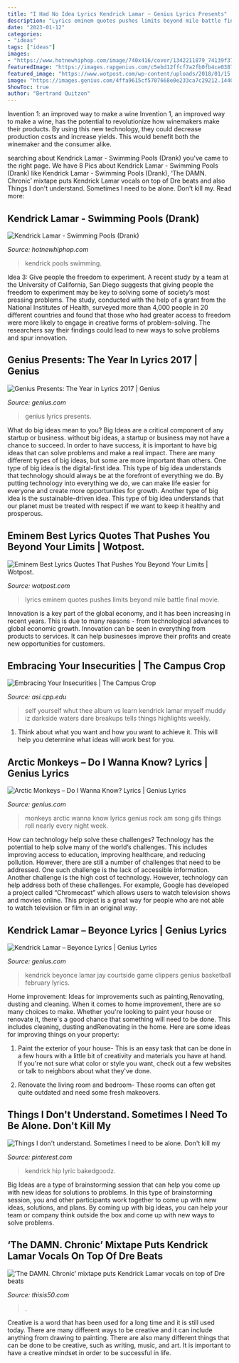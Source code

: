 ```yaml
---
title: "I Had No Idea Lyrics Kendrick Lamar ~ Genius Lyrics Presents"
description: "Lyrics eminem quotes pushes limits beyond mile battle final movie"
date: "2023-01-12"
categories:
- "ideas"
tags: ["ideas"]
images:
- "https://www.hotnewhiphop.com/image/740x416/cover/1342211879_74139f3759a0ba9863e472fbf52702ac.jpg/e8f1f971a63e7401332a8b2213be8c22/1342211879_kendrick_swimming_pools.jpg"
featuredImage: "https://images.rapgenius.com/c5ebd12ffcf7a2fb0fb4ce0387175604.500x326x28.gif"
featured_image: "https://www.wotpost.com/wp-content/uploads/2018/01/15.jpg"
image: "https://images.genius.com/4ffa9615cf5707668e0e233ca7c29212.1440x1400x5.gif"
ShowToc: true
author: "Bertrand Quitzon"
---
```



Invention 1: an improved way to make a wine
Invention 1, an improved way to make a wine, has the potential to revolutionize how winemakers make their products. By using this new technology, they could decrease production costs and increase yields. This would benefit both the winemaker and the consumer alike.

	

		
searching about Kendrick Lamar - Swimming Pools (Drank) you've came to the right page. We have 8 Pics about Kendrick Lamar - Swimming Pools (Drank) like Kendrick Lamar - Swimming Pools (Drank), ‘The DAMN. Chronic’ mixtape puts Kendrick Lamar vocals on top of Dre beats and also Things I don&#039;t understand. Sometimes I need to be alone. Don&#039;t kill my. Read more:
		
    
## Kendrick Lamar - Swimming Pools (Drank)

<img loading=lazy src="https://www.hotnewhiphop.com/image/740x416/cover/1342211879_74139f3759a0ba9863e472fbf52702ac.jpg/e8f1f971a63e7401332a8b2213be8c22/1342211879_kendrick_swimming_pools.jpg" onerror="this.onerror=null;this.src='https://tse1.mm.bing.net/th?id=OIP.XUB1z5K0dwqYy0kN4UyXLgHaEK&amp;pid=15.1';" alt="Kendrick Lamar - Swimming Pools (Drank)">

_Source: hotnewhiphop.com_

>kendrick pools swimming. 

	

Idea 3: Give people the freedom to experiment.
A recent study by a team at the University of California, San Diego suggests that giving people the freedom to experiment may be key to solving some of society’s most pressing problems. The study, conducted with the help of a grant from the National Institutes of Health, surveyed more than 4,000 people in 20 different countries and found that those who had greater access to freedom were more likely to engage in creative forms of problem-solving. The researchers say their findings could lead to new ways to solve problems and spur innovation.

    
## Genius Presents: The Year In Lyrics 2017 | Genius

<img loading=lazy src="https://images.genius.com/4ffa9615cf5707668e0e233ca7c29212.1440x1400x5.gif" onerror="this.onerror=null;this.src='https://tse4.mm.bing.net/th?id=OIP.Rb4d5JcW_s4xX8p_Vgkh0gHaHM&amp;pid=15.1';" alt="Genius Presents: The Year in Lyrics 2017 | Genius">

_Source: genius.com_

>genius lyrics presents. 

	

What do big ideas mean to you?
Big Ideas are a critical component of any startup or business. without big ideas, a startup or business may not have a chance to succeed. In order to have success, it is important to have big ideas that can solve problems and make a real impact. There are many different types of big ideas, but some are more important than others.
One type of big idea is the digital-first idea. This type of big idea understands that technology should always be at the forefront of everything we do. By putting technology into everything we do, we can make life easier for everyone and create more opportunities for growth. Another type of big idea is the sustainable-driven idea. This type of big idea understands that our planet must be treated with respect if we want to keep it healthy and prosperous.

    
## Eminem Best Lyrics Quotes That Pushes You Beyond Your Limits | Wotpost.

<img loading=lazy src="https://www.wotpost.com/wp-content/uploads/2018/01/15.jpg" onerror="this.onerror=null;this.src='https://tse1.mm.bing.net/th?id=OIP.OaBuLruJgKDHtqs2RK6KkAHaFA&amp;pid=15.1';" alt="Eminem Best Lyrics Quotes That Pushes You Beyond Your Limits | Wotpost.">

_Source: wotpost.com_

>lyrics eminem quotes pushes limits beyond mile battle final movie. 

	

Innovation is a key part of the global economy, and it has been increasing in recent years. This is due to many reasons - from technological advances to global economic growth. Innovation can be seen in everything from products to services. It can help businesses improve their profits and create new opportunities for customers.

    
## Embracing Your Insecurities | The Campus Crop

<img loading=lazy src="http://asi.cpp.edu/campuscrop/wp-content/uploads/2014/11/tumblr_neeso9bug61tl9agao1_500.gif" onerror="this.onerror=null;this.src='https://tse2.mm.bing.net/th?id=OIP.xbdBVl99JQxjmIrPrLQ4PwHaEK&amp;pid=15.1';" alt="Embracing Your Insecurities | The Campus Crop">

_Source: asi.cpp.edu_

>self yourself whut thee album vs learn kendrick lamar myself muddy iz darkside waters dare breakups tells things highlights weekly. 

	

1. Think about what you want and how you want to achieve it. This will help you determine what ideas will work best for you. 

    
## Arctic Monkeys – Do I Wanna Know? Lyrics | Genius Lyrics

<img loading=lazy src="https://images.rapgenius.com/c5ebd12ffcf7a2fb0fb4ce0387175604.500x326x28.gif" onerror="this.onerror=null;this.src='https://tse2.mm.bing.net/th?id=OIP.TqyKPV6UtdkxaonPNrC9CwHaE1&amp;pid=15.1';" alt="Arctic Monkeys – Do I Wanna Know? Lyrics | Genius Lyrics">

_Source: genius.com_

>monkeys arctic wanna know lyrics genius rock am song gifs things roll nearly every night week. 

	

How can technology help solve these challenges?
Technology has the potential to help solve many of the world’s challenges. This includes improving access to education, improving healthcare, and reducing pollution. However, there are still a number of challenges that need to be addressed. One such challenge is the lack of accessible information. Another challenge is the high cost of technology. However, technology can help address both of these challenges. For example, Google has developed a project called “Chromecast” which allows users to watch television shows and movies online. This project is a great way for people who are not able to watch television or film in an original way.

    
## Kendrick Lamar – Beyonce Lyrics | Genius Lyrics

<img loading=lazy src="https://images.genius.com/e529062dd4f0bfb53bf91c48ec86f0a0.970x824x1.jpg" onerror="this.onerror=null;this.src='https://tse3.mm.bing.net/th?id=OIP.pM1hGAMah3vxSxNSwosccAHaGS&amp;pid=15.1';" alt="Kendrick Lamar – Beyonce Lyrics | Genius Lyrics">

_Source: genius.com_

>kendrick beyonce lamar jay courtside game clippers genius basketball february lyrics. 

	

Home improvement: Ideas for improvements such as painting,Renovating, dusting and cleaning.
When it comes to home improvement, there are so many choices to make. Whether you're looking to paint your house or renovate it, there's a good chance that something will need to be done. This includes cleaning, dusting andRenovating in the home. Here are some ideas for improving things on your property: 
1. Paint the exterior of your house- This is an easy task that can be done in a few hours with a little bit of creativity and materials you have at hand. If you're not sure what color or style you want, check out a few websites or talk to neighbors about what they've done. 

2. Renovate the living room and bedroom- These rooms can often get quite outdated and need some fresh makeovers.

    
## Things I Don&#039;t Understand. Sometimes I Need To Be Alone. Don&#039;t Kill My

<img loading=lazy src="https://s-media-cache-ak0.pinimg.com/236x/63/dd/d6/63ddd65f48d3a9b036fbd79a83c7c1eb.jpg" onerror="this.onerror=null;this.src='https://tse2.mm.bing.net/th?id=OIP.Ph1oTrrccMHurCOuuiVJ8gHaKQ&amp;pid=15.1';" alt="Things I don&#039;t understand. Sometimes I need to be alone. Don&#039;t kill my">

_Source: pinterest.com_

>kendrick hip lyric bakedgoodz. 

	

Big Ideas are a type of brainstorming session that can help you come up with new ideas for solutions to problems. In this type of brainstorming session, you and other participants work together to come up with new ideas, solutions, and plans. By coming up with big ideas, you can help your team or company think outside the box and come up with new ways to solve problems.

    
## ‘The DAMN. Chronic’ Mixtape Puts Kendrick Lamar Vocals On Top Of Dre Beats

<img loading=lazy src="https://i1.wp.com/thisis50.com/wp-content/uploads/2018/04/damn.png?fit=640%2C639&amp;ssl=1" onerror="this.onerror=null;this.src='https://tse3.mm.bing.net/th?id=OIP.SuPddjUjCOHdaO8SWrFGsgHaHZ&amp;pid=15.1';" alt="‘The DAMN. Chronic’ mixtape puts Kendrick Lamar vocals on top of Dre beats">

_Source: thisis50.com_

>. 

	

Creative is a word that has been used for a long time and it is still used today. There are many different ways to be creative and it can include anything from drawing to painting. There are also many different things that can be done to be creative, such as writing, music, and art. It is important to have a creative mindset in order to be successful in life.

